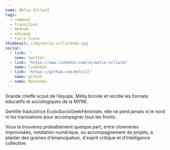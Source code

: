 ```yaml
---
name: Mélia Villard
tags:
  - communs
  - transition
  - mednum
  - educpop
  - tiers-lieux
thumbnail: /img/melia_villardn&b.jpg
social:
  - link: ''
    name: twitter
  - link: 'https://www.linkedin.com/in/melia-villard/'
    name: linkedin
  - link: 'https://github.com/melvill'
    name: github
  - name: Mastodon
---
```

Grande cheffe scout de l’équipe, Mélia bricole et recolle les formats éducatifs et sociologiques de la MYNE. 

Gentille traductrice EcoloSocioGeekFéministe, elle ne perd jamais ni le nord ni les translations pour accompagner tous les fronts. 

Vous la trouverez probablement quelque part, entre clowneries improvisées, médiation numérique, ou accompagnement de projets, à planter des graines d'émancipation, d'esprit critique et d’intelligence collective.
